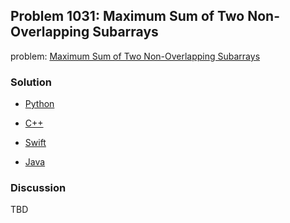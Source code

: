 ## Problem 1031: Maximum Sum of Two Non-Overlapping Subarrays

problem: [Maximum Sum of Two Non-Overlapping Subarrays](https://leetcode.com/problems/maximum-sum-of-two-non-overlapping-subarrays/)

### Solution

- [Python](../python/problem1031.py)

- [C++](../cpp/problem1031.cpp)

- [Swift](../swift/problem1031.swift)

- [Java](../java/problem1031.java)

### Discussion

TBD

